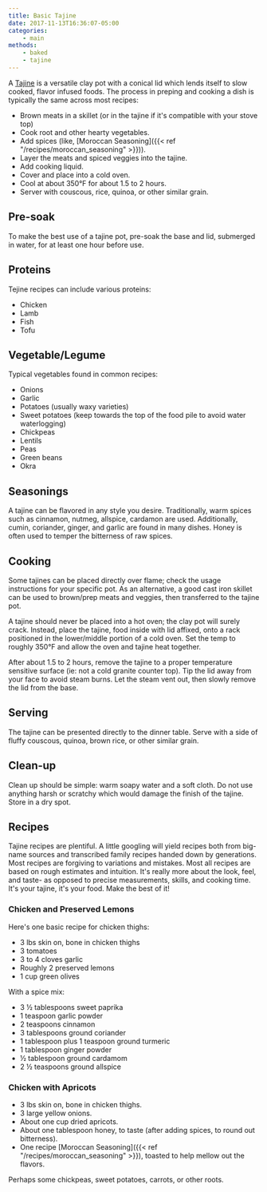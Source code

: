 ```yaml
---
title: Basic Tajine
date: 2017-11-13T16:36:07-05:00
categories: 
    - main
methods:
    - baked
    - tajine
---
```



A [Tajine](https://en.wikipedia.org/wiki/Tajine) is a versatile clay pot
with a conical lid which lends itself to slow cooked, flavor infused
foods. The process in preping and cooking a dish is typically the same
across most recipes:

-   Brown meats in a skillet (or in the tajine if it's compatible with
    your stove top)
-   Cook root and other hearty vegetables.
-   Add spices (like, [Moroccan Seasoning]({{< ref "/recipes/moroccan_seasoning" >}})).
-   Layer the meats and spiced veggies into the tajine.
-   Add cooking liquid.
-   Cover and place into a cold oven.
-   Cool at about 350°F for about 1.5 to 2 hours.
-   Server with couscous, rice, quinoa, or other similar grain.

## Pre-soak

To make the best use of a tajine pot, pre-soak the base and lid,
submerged in water, for at least one hour before use.

## Proteins

Tejine recipes can include various proteins:

-   Chicken
-   Lamb
-   Fish
-   Tofu

## Vegetable/Legume

Typical vegetables found in common recipes:

-   Onions
-   Garlic
-   Potatoes (usually waxy varieties)
-   Sweet potatoes (keep towards the top of the food pile to avoid water
    waterlogging)
-   Chickpeas
-   Lentils
-   Peas
-   Green beans
-   Okra

## Seasonings

A tajine can be flavored in any style you desire. Traditionally, warm
spices such as cinnamon, nutmeg, allspice, cardamon are used.
Additionally, cumin, coriander, ginger, and garlic are found in many
dishes. Honey is often used to temper the bitterness of raw spices.

## Cooking

Some tajines can be placed directly over flame; check the usage
instructions for your specific pot. As an alternative, a good cast iron
skillet can be used to brown/prep meats and veggies, then transferred to
the tajine pot.

A tajine should never be placed into a hot oven; the clay pot will
surely crack. Instead, place the tajine, food inside with lid affixed,
onto a rack positioned in the lower/middle portion of a cold oven. Set
the temp to roughly 350°F and allow the oven and tajine heat together.

After about 1.5 to 2 hours, remove the tajine to a proper temperature
sensitive surface (ie: not a cold granite counter top). Tip the lid away
from your face to avoid steam burns. Let the steam vent out, then slowly
remove the lid from the base.

## Serving

The tajine can be presented directly to the dinner table. Serve with a
side of fluffy couscous, quinoa, brown rice, or other similar grain.

## Clean-up

Clean up should be simple: warm soapy water and a soft cloth. Do not use
anything harsh or scratchy which would damage the finish of the tajine.
Store in a dry spot.

## Recipes

Tajine recipes are plentiful. A little googling will yield recipes both
from big-name sources and transcribed family recipes handed down by
generations. Most recipes are forgiving to variations and mistakes. Most
all recipes are based on rough estimates and intuition. It's really more
about the look, feel, and taste- as opposed to precise measurements,
skills, and cooking time. It's your tajine, it's your food. Make the
best of it!

### Chicken and Preserved Lemons

Here's one basic recipe for chicken thighs:

-   3 lbs skin on, bone in chicken thighs
-   3 tomatoes
-   3 to 4 cloves garlic
-   Roughly 2 preserved lemons
-   1 cup green olives

With a spice mix:

-   3 ½ tablespoons sweet paprika
-   1 teaspoon garlic powder
-   2 teaspoons cinnamon
-   3 tablespoons ground coriander
-   1 tablespoon plus 1 teaspoon ground turmeric
-   1 tablespoon ginger powder
-   ½ tablespoon ground cardamom
-   2 ½ teaspoons ground allspice

### Chicken with Apricots

-   3 lbs skin on, bone in chicken thighs.
-   3 large yellow onions.
-   About one cup dried apricots.
-   About one tablespoon honey, to taste (after adding spices, to round out bitterness).
-   One recipe [Moroccan Seasoning]({{< ref "/recipes/moroccan_seasoning" >}}), toasted to help mellow out the flavors.

Perhaps some chickpeas, sweet potatoes, carrots, or other roots.
